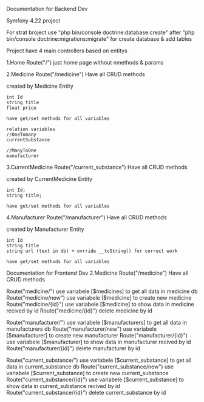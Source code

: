 Documentation for Backend Dev

Symfony 4.22 project  

For strat broject use "php bin/console doctrine:database:create" after "php bin/console doctrine:migrations:migrate" for create database & add tables

Project have 4 main controllers based on entitys

1.Home
  Route("/")
  just home page without nmethods & params
  
2.Medicine
  Route("/medicine")
  Have all CRUD methods
  
  created by Medicine Entity
  
    int Id
    string title
    float price
    
    have get/set methods for all variables
    
    relation variables
    //OneTomany
    currentSubstance
    
    //ManyToOne
    manufacturer   
    
3.CurrentMedicine
  Route("/current_substance")
   Have all CRUD methods
   
   created by CurrentMedicine Entity
   
    int Id;
    string title;
    
    have get/set methods for all variables

4.Manufacturer
  Route("/manufacturer")
   Have all CRUD methods
   
   created by Manufacturer Entity
   
    int Id
    string title
    string url (text in db) + ovrride __toString() for correct work
     
    have get/set methods for all variables
    
Documentation for Frontend Dev
2.Medicine
  Route("/medicine")
  Have all CRUD methods
    
Route("medicine/") use variabele [$medicines] to get all data in medicine db
Route("medicine/new") use variabele [$medicine] to create new medicine 
Route("medicine/{id}") use variabele [$medicine] to show data in medicine recived by id
Route("medicine/{id}") delete medicine by id

Route("manufacturer/") use variabele [$manufacturers] to get all data in manufacturers db
Route("manufacturer/new") use variabele [$manufacturer] to create new manufacturer 
Route("manufacturer/{id}") use variabele [$manufacturer] to show data in manufacturer recived by id
Route("manufacturer/{id}") delete manufacturer by id

Route("current_substance/") use variabele [$current_substance] to get all data in current_substance db
Route("current_substance/new") use variabele [$current_substance] to create new current_substance 
Route("current_substance/{id}") use variabele [$current_substance] to show data in current_substance recived by id
Route("current_substance/{id}") delete current_substance by id
    
  

  

